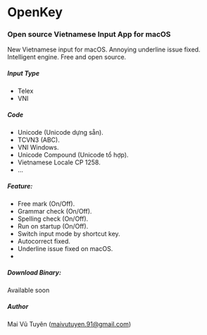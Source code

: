 # OpenKey
### Open source Vietnamese Input App for macOS
New Vietnamese input for macOS. Annoying underline issue fixed. Intelligent engine. Free and open source.
##### Input Type
- Telex
- VNI

##### Code
- Unicode (Unicode dựng sẵn).
- TCVN3 (ABC).
- VNI Windows.
- Unicode Compound (Unicode tổ hợp).
- Vietnamese Locale CP 1258.
- ...
##### Feature:
- Free mark (On/Off).
- Grammar check (On/Off).
- Spelling check (On/Off).
- Run on startup (On/Off).
- Switch input mode by shortcut key.
- Autocorrect fixed.
- Underline issue fixed on macOS.
- 

##### Download Binary:
Available soon

##### Author
Mai Vũ Tuyên (maivutuyen.91@gmail.com)
